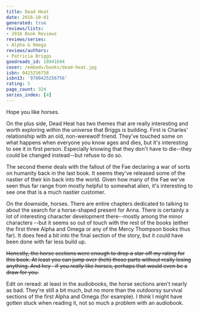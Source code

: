 ```yaml
---
title: Dead Heat
date: 2016-10-01
generated: true
reviews/lists:
- 2016 Book Reviews
reviews/series:
- Alpha & Omega
reviews/authors:
- Patricia Briggs
goodreads_id: 18941694
cover: /embeds/books/dead-heat.jpg
isbn: 0425256758
isbn13: '9780425256756'
rating: 5
page_count: 324
series_index: [4]
---
```

Hope you like horses.  

On the plus side, Dead Heat has two themes that are really interesting and worth exploring within the universe that Briggs is building. First is Charles' relationship with an old, non-werewolf friend. They've touched some on what happens when everyone you know ages and dies, but it's interesting to see it in first person. Especially knowing that they don't have to die--they could be changed instead--but refuse to do so.  

<!--more-->

The second theme deals with the fallout of the Fae declaring a war of sorts on humanity back in the last book. It seems they've released some of the nastier of their kin back into the world. Given how many of the Fae we've seen thus far range from mostly helpful to somewhat alien, it's interesting to see one that is a much nastier customer.  

On the downside, horses. There are entire chapters dedicated to talking to about the search for a horse-shaped present for Anna. There is certainly a lot of interesting character development there--mostly among the minor characters --but it seems so out of touch with the rest of the books (either the first three Alpha and Omega or any of the Mercy Thompson books thus far). It does feed a bit into the final section of the story, but it could have been done with far less build up.  

 ~~Honestly, the horse sections were enough to drop a star off my rating for this book. At least you can jump over (heh) those parts without really losing anything. And hey--if you _really_ like horses, perhaps that would even be a draw for you.~~  

Edit on reread: at least in the audiobooks, the horse sections aren't nearly as bad. They're still a bit much, but no more than the outdoorsy survival sections of the first Alpha and Omega (for example). I think I might have gotten stuck when reading it, not so much a problem with an audiobook.
